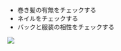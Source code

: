 * 巻き髪の有無をチェックする
* ネイルをチェックする
* バックと服装の相性をチェックする
<img src="http://data.gyazo.com/0b126f9150ed0582b0118153e74b8f8a.png"> 

